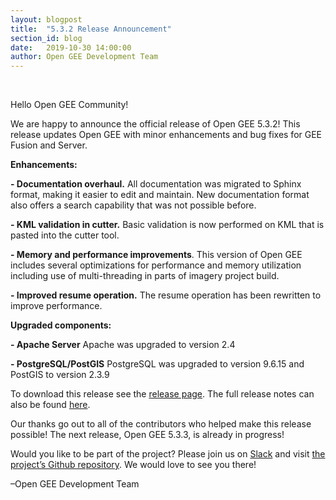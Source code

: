 ```yaml
---
layout: blogpost
title:  "5.3.2 Release Announcement"
section_id: blog
date:   2019-10-30 14:00:00
author: Open GEE Development Team
---
```


<br />

Hello Open GEE Community!
 
We are happy to announce the official release of Open GEE 5.3.2!  This release updates Open GEE with minor enhancements and bug fixes for GEE Fusion and Server.

**Enhancements:**

**- Documentation overhaul.** All documentation was migrated to Sphinx format, making it easier to edit and maintain. New documentation format also offers a search capability that was not possible before.

**- KML validation in cutter.** Basic validation is now performed on KML that is pasted into the cutter tool.

**- Memory and performance improvements**. This version of Open GEE includes several optimizations for performance and memory utilization including use of multi-threading in parts of imagery project build.

**- Improved resume operation.** The resume operation has been rewritten to improve performance.

**Upgraded components:**

**- Apache Server** Apache was upgraded to version 2.4

**- PostgreSQL/PostGIS** PostgreSQL was upgraded to version 9.6.15 and PostGIS to version 2.3.9

To download this release see the [release page](https://github.com/google/earthenterprise/releases/tag/5.3.2-1244.74). The full release notes can also be found [here](http://www.opengee.org/geedocs/5.3.2/answer/releaseNotes/relNotesGEE5_3_2.html).
 
Our thanks go out to all of the contributors who helped make this release possible! The next release, Open GEE 5.3.3, is already in progress!
 
Would you like to be part of the project? Please join us on [Slack](http://slack.opengee.org/) and visit [the project’s Github repository](https://github.com/google/earthenterprise). We would love to see you there!
 
–Open GEE Development Team
